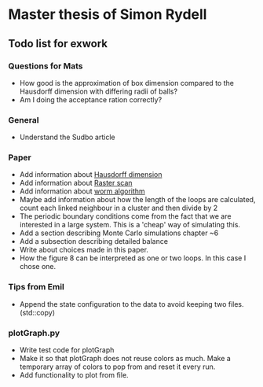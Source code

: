 # Master thesis of Simon Rydell

## Todo list for exwork ##

### Questions for Mats ###

* How good is the approximation of box dimension compared to the Hausdorff dimension with differing radii of balls?
* Am I doing the acceptance ration correctly?

### General ###

* Understand the Sudbo article

### Paper ###

* Add information about [Hausdorff dimension](https://en.wikipedia.org/wiki/Hausdorff_dimension)
* Add information about [Raster scan](https://en.wikipedia.org/wiki/Raster_scan)
* Add information about [worm algorithm](./literature/worm_algorithm_lecturenotes.pdf)
* Maybe add information about how the length of the loops are calculated, count each linked neighbour in a cluster and then divide by 2
* The periodic boundary conditions come from the fact that we are interested in a large system. This is a 'cheap' way of simulating this.
* Add a section describing Monte Carlo simulations chapter ~6
* Add a subsection describing detailed balance
* Write about choices made in this paper. 
* How the figure 8 can be interpreted as one or two loops. In this case I chose one. 

### Tips from Emil ###

* Append the state configuration to the data to avoid keeping two files. (std::copy)

### plotGraph.py ###

* Write test code for plotGraph
* Make it so that plotGraph does not reuse colors as much. Make a temporary array of colors to pop from and reset it every run.
* Add functionality to plot from file.
